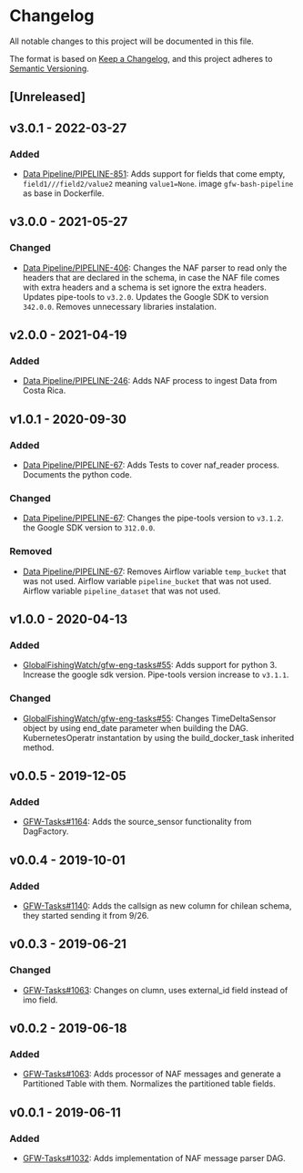 # Changelog

All notable changes to this project will be documented in this file.

The format is based on [Keep a
Changelog](https://keepachangelog.com/en/1.0.0/), and this project adheres to
[Semantic Versioning](https://semver.org/spec/v2.0.0.html).

## [Unreleased]

## v3.0.1 - 2022-03-27

### Added

* [Data Pipeline/PIPELINE-851](https://globalfishingwatch.atlassian.net/browse/PIPELINE-851): Adds
  support for fields that come empty, `field1///field2/value2` meaning `value1=None`.
  image `gfw-bash-pipeline` as base in Dockerfile.

## v3.0.0 - 2021-05-27

### Changed

* [Data Pipeline/PIPELINE-406](https://globalfishingwatch.atlassian.net/browse/PIPELINE-406): Changes
  the NAF parser to read only the headers that are declared in the schema, in
  case the NAF file comes with extra headers and a schema is set ignore the
  extra headers.
  Updates pipe-tools to `v3.2.0`.
  Updates the Google SDK to version `342.0.0`.
  Removes unnecessary libraries instalation.

## v2.0.0 - 2021-04-19

### Added

* [Data Pipeline/PIPELINE-246](https://globalfishingwatch.atlassian.net/browse/PIPELINE-246): Adds
  NAF process to ingest Data from Costa Rica.

## v1.0.1 - 2020-09-30

### Added

* [Data Pipeline/PIPELINE-67](https://globalfishingwatch.atlassian.net/browse/PIPELINE-67): Adds
  Tests to cover naf_reader process.
  Documents the python code.

### Changed

* [Data Pipeline/PIPELINE-67](https://globalfishingwatch.atlassian.net/browse/PIPELINE-67): Changes
  the pipe-tools version to `v3.1.2`.
  the Google SDK version to `312.0.0`.

### Removed

* [Data Pipeline/PIPELINE-67](https://globalfishingwatch.atlassian.net/browse/PIPELINE-67): Removes
  Airflow variable `temp_bucket` that was not used.
  Airflow variable `pipeline_bucket` that was not used.
  Airflow variable `pipeline_dataset` that was not used.

## v1.0.0 - 2020-04-13

### Added

* [GlobalFishingWatch/gfw-eng-tasks#55](https://github.com/GlobalFishingWatch/gfw-eng-tasks/issues/55): Adds
  support for python 3.
  Increase the google sdk version.
  Pipe-tools version increase to `v3.1.1`.

### Changed

* [GlobalFishingWatch/gfw-eng-tasks#55](https://github.com/GlobalFishingWatch/gfw-eng-tasks/issues/55): Changes
  TimeDeltaSensor object by using end_date parameter when building the DAG.
  KubernetesOperatr instantation by using the build_docker_task inherited method.

## v0.0.5 - 2019-12-05

### Added

* [GFW-Tasks#1164](https://github.com/GlobalFishingWatch/GFW-Tasks/issues/1164): Adds
  the source_sensor functionality from DagFactory.

## v0.0.4 - 2019-10-01

### Added

* [GFW-Tasks#1140](https://github.com/GlobalFishingWatch/GFW-Tasks/issues/1140): Adds
  the callsign as new column for chilean schema, they started sending it from 9/26.

## v0.0.3 - 2019-06-21

### Changed

* [GFW-Tasks#1063](https://github.com/GlobalFishingWatch/GFW-Tasks/issues/1063): Changes
  on clumn, uses external_id field instead of imo field.

## v0.0.2 - 2019-06-18

### Added

* [GFW-Tasks#1063](https://github.com/GlobalFishingWatch/GFW-Tasks/issues/1063): Adds
  processor of NAF messages and generate a Partitioned Table with them.
  Normalizes the partitioned table fields.

## v0.0.1 - 2019-06-11

### Added

* [GFW-Tasks#1032](https://github.com/GlobalFishingWatch/GFW-Tasks/issues/1032): Adds
  implementation of NAF message parser DAG.
